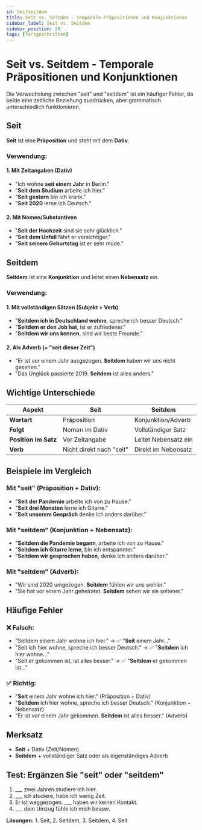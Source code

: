 ```yaml
---
id: SeitSeitdem
title: Seit vs. Seitdem - Temporale Präpositionen und Konjunktionen
sidebar_label: Seit vs. Seitdem
sidebar_position: 29
tags: [fortgeschritten]
---
```


# Seit vs. Seitdem - Temporale Präpositionen und Konjunktionen

Die Verwechslung zwischen "seit" und "seitdem" ist ein häufiger Fehler, da beide eine zeitliche Beziehung ausdrücken, aber grammatisch unterschiedlich funktionieren.

## Seit

**Seit** ist eine **Präposition** und steht mit dem **Dativ**.

### Verwendung:

#### 1. Mit Zeitangaben (Dativ)
- "Ich wohne **seit einem Jahr** in Berlin."
- "**Seit dem Studium** arbeite ich hier."
- "**Seit gestern** bin ich krank."
- "**Seit 2020** lerne ich Deutsch."

#### 2. Mit Nomen/Substantiven
- "**Seit der Hochzeit** sind sie sehr glücklich."
- "**Seit dem Unfall** fährt er vorsichtiger."
- "**Seit seinem Geburtstag** ist er sehr müde."

## Seitdem

**Seitdem** ist eine **Konjunktion** und leitet einen **Nebensatz** ein.

### Verwendung:

#### 1. Mit vollständigen Sätzen (Subjekt + Verb)
- "**Seitdem ich in Deutschland wohne**, spreche ich besser Deutsch."
- "**Seitdem er den Job hat**, ist er zufriedener."
- "**Seitdem wir uns kennen**, sind wir beste Freunde."

#### 2. Als Adverb (= "seit dieser Zeit")
- "Er ist vor einem Jahr ausgezogen. **Seitdem** haben wir uns nicht gesehen."
- "Das Unglück passierte 2019. **Seitdem** ist alles anders."

## Wichtige Unterschiede

| Aspekt | Seit | Seitdem |
|--------|------|---------|
| **Wortart** | Präposition | Konjunktion/Adverb |
| **Folgt** | Nomen im Dativ | Vollständiger Satz |
| **Position im Satz** | Vor Zeitangabe | Leitet Nebensatz ein |
| **Verb** | Nicht direkt nach "seit" | Direkt im Nebensatz |

## Beispiele im Vergleich

### Mit "seit" (Präposition + Dativ):
- "**Seit der Pandemie** arbeite ich von zu Hause."
- "**Seit drei Monaten** lerne ich Gitarre."
- "**Seit unserem Gespräch** denke ich anders darüber."

### Mit "seitdem" (Konjunktion + Nebensatz):
- "**Seitdem die Pandemie begann**, arbeite ich von zu Hause."
- "**Seitdem ich Gitarre lerne**, bin ich entspannter."
- "**Seitdem wir gesprochen haben**, denke ich anders darüber."

### Mit "seitdem" (Adverb):
- "Wir sind 2020 umgezogen. **Seitdem** fühlen wir uns wohler."
- "Sie hat vor einem Jahr geheiratet. **Seitdem** sehen wir sie seltener."

## Häufige Fehler

### ❌ Falsch:
- "Seitdem einem Jahr wohne ich hier." → ✅ "**Seit** einem Jahr..."
- "Seit ich hier wohne, spreche ich besser Deutsch." → ✅ "**Seitdem** ich hier wohne..."
- "Seit er gekommen ist, ist alles besser." → ✅ "**Seitdem** er gekommen ist..."

### ✅ Richtig:
- "**Seit** einem Jahr wohne ich hier." (Präposition + Dativ)
- "**Seitdem** ich hier wohne, spreche ich besser Deutsch." (Konjunktion + Nebensatz)
- "Er ist vor einem Jahr gekommen. **Seitdem** ist alles besser." (Adverb)

## Merksatz

- **Seit** + Dativ (Zeit/Nomen)
- **Seitdem** + vollständiger Satz oder als eigenständiges Adverb

## Test: Ergänzen Sie "seit" oder "seitdem"

1. ___ zwei Jahren studiere ich hier.
2. ___ ich studiere, habe ich wenig Zeit.
3. Er ist weggezogen. ___ haben wir keinen Kontakt.
4. ___ dem Umzug fühle ich mich besser.

**Lösungen:** 1. Seit, 2. Seitdem, 3. Seitdem, 4. Seit
